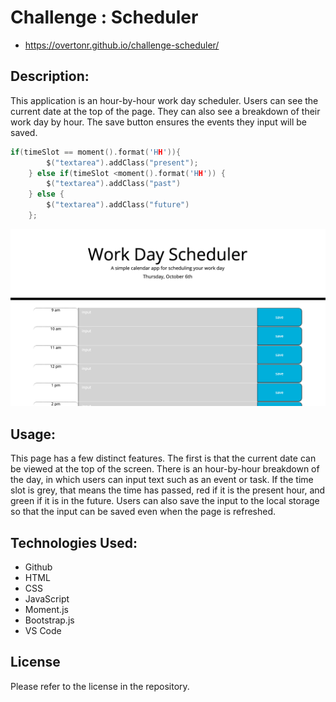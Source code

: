 # Challenge : Scheduler
- https://overtonr.github.io/challenge-scheduler/
## Description:
This application is an hour-by-hour work day scheduler. Users can see the current date at the top of the page. They can also see a breakdown of their work day by hour. The save button ensures the events they input will be saved.

```c
if(timeSlot == moment().format('HH')){
        $("textarea").addClass("present");
    } else if(timeSlot <moment().format('HH')) {
        $("textarea").addClass("past")
    } else {
        $("textarea").addClass("future")
    };
```

![Screenshot of webpage](./Develop/assets/page-ss.png)

## Usage: 
This page has a few distinct features. The first is that the current date can be viewed at the top of the screen. There is an hour-by-hour breakdown of the day, in which users can input text such as an event or task. If the time slot is grey, that means the time has passed, red if it is the present hour, and green if it is in the future. Users can also save the input to the local storage so that the input can be saved even when the page is refreshed.

## Technologies Used:
* Github
* HTML
* CSS
* JavaScript
* Moment.js
* Bootstrap.js
* VS Code

## License 
Please refer to the license in the repository.